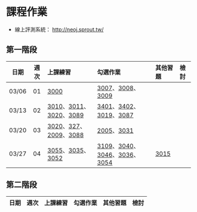 # 課程作業

* 線上評測系統： http://neoj.sprout.tw/

## 第一階段

| 日期  | 週次 | 上課練習| 勾選作業| 其他習題| 檢討|
| :---: | :--: | :---- | :---- | :----- | :-- |
| 03/06 | 01   | [3000](https://neoj.sprout.tw/problem/3000) | [3007](https://neoj.sprout.tw/problem/3007)、[3008](https://neoj.sprout.tw/problem/3008)、[3009](https://neoj.sprout.tw/problem/3009) | | |
| 03/13 | 02   | [3010](https://neoj.sprout.tw/problem/3010)、[3011](https://neoj.sprout.tw/problem/3011)、[3020](https://neoj.sprout.tw/problem/3020/)、[3089](https://neoj.sprout.tw/problem/3089/) | [3401](https://neoj.sprout.tw/problem/3401)、[3402](https://neoj.sprout.tw/problem/3402)、[3019](https://neoj.sprout.tw/problem/3019)、[3087](https://neoj.sprout.tw/problem/3087) | | |
| 03/20 | 03   | [3020](https://neoj.sprout.tw/problem/3020)、[327](https://neoj.sprout.tw/problem/327)、[2009](https://neoj.sprout.tw/problem/2009)、[3088](https://neoj.sprout.tw/problem/3088) | [2005](https://neoj.sprout.tw/problem/2005)、[3031](https://neoj.sprout.tw/problem/3031) | | |
| 03/27 | 04   | [3055](https://neoj.sprout.tw/problem/3055)、[3035](https://neoj.sprout.tw/problem/3035)、[3052](https://neoj.sprout.tw/problem/3052) | [3109](https://neoj.sprout.tw/problem/3109)、[3040](https://neoj.sprout.tw/problem/3040)、[3046](https://neoj.sprout.tw/problem/3046)、[3036](https://neoj.sprout.tw/problem/3036)、[3054](https://neoj.sprout.tw/problem/3054) | [3015](https://neoj.sprout.tw/problem/3015) | |

## 第二階段

| 日期  | 週次 | 上課練習| 勾選作業| 其他習題| 檢討|
| :---: | :--: | :---- | :----- | :----- | :----- |
